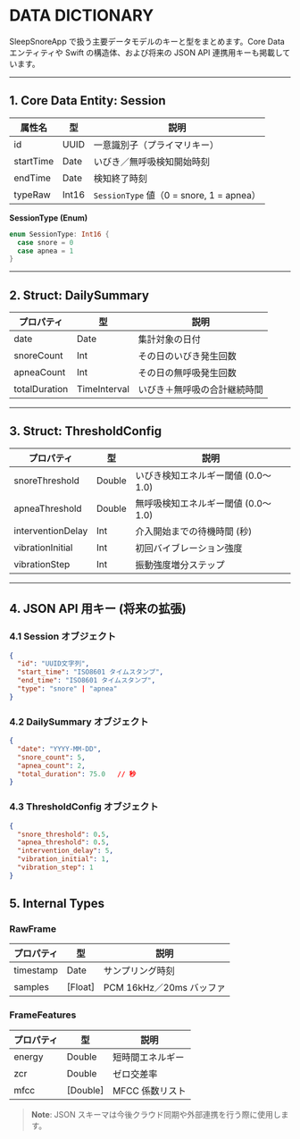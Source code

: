 # DATA DICTIONARY

SleepSnoreApp で扱う主要データモデルのキーと型をまとめます。Core Data エンティティや Swift の構造体、および将来の JSON API 連携用キーも掲載しています。

---

## 1. Core Data Entity: Session

| 属性名       | 型     | 説明                                    |
| --------- | ----- | ------------------------------------- |
| id        | UUID  | 一意識別子（プライマリキー）                        |
| startTime | Date  | いびき／無呼吸検知開始時刻                         |
| endTime   | Date  | 検知終了時刻                                |
| typeRaw   | Int16 | `SessionType` 値（0 = snore, 1 = apnea） |

**SessionType (Enum)**

```swift
enum SessionType: Int16 {
  case snore = 0
  case apnea = 1
}
```

---

## 2. Struct: DailySummary

| プロパティ         | 型            | 説明             |
| ------------- | ------------ | -------------- |
| date          | Date         | 集計対象の日付        |
| snoreCount    | Int          | その日のいびき発生回数    |
| apneaCount    | Int          | その日の無呼吸発生回数    |
| totalDuration | TimeInterval | いびき＋無呼吸の合計継続時間 |

---

## 3. Struct: ThresholdConfig

| プロパティ             | 型      | 説明                     |
| ----------------- | ------ | ---------------------- |
| snoreThreshold    | Double | いびき検知エネルギー閾値 (0.0〜1.0) |
| apneaThreshold    | Double | 無呼吸検知エネルギー閾値 (0.0〜1.0) |
| interventionDelay | Int    | 介入開始までの待機時間 (秒)        |
| vibrationInitial  | Int    | 初回バイブレーション強度           |
| vibrationStep     | Int    | 振動強度増分ステップ             |

---

## 4. JSON API 用キー (将来の拡張)

### 4.1 Session オブジェクト

```json
{
  "id": "UUID文字列",
  "start_time": "ISO8601 タイムスタンプ",
  "end_time": "ISO8601 タイムスタンプ",
  "type": "snore" | "apnea"
}
```

### 4.2 DailySummary オブジェクト

```json
{
  "date": "YYYY-MM-DD",
  "snore_count": 5,
  "apnea_count": 2,
  "total_duration": 75.0   // 秒
}
```

### 4.3 ThresholdConfig オブジェクト

```json
{
  "snore_threshold": 0.5,
  "apnea_threshold": 0.5,
  "intervention_delay": 5,
  "vibration_initial": 1,
  "vibration_step": 1
}
```

## 5. Internal Types

### RawFrame
| プロパティ | 型        | 説明                    |
|-----------|-----------|-------------------------|
| timestamp | Date      | サンプリング時刻        |
| samples   | [Float]   | PCM 16kHz／20ms バッファ|

### FrameFeatures
| プロパティ | 型      | 説明                        |
|-----------|---------|-----------------------------|
| energy    | Double  | 短時間エネルギー            |
| zcr       | Double  | ゼロ交差率                  |
| mfcc      | [Double]| MFCC 係数リスト             |

> **Note**: JSON スキーマは今後クラウド同期や外部連携を行う際に使用します。
